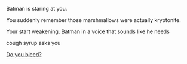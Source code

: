 Batman is staring at you.

You suddenly remember those marshmallows were actually kryptonite.

Your start weakening. Batman in a voice that sounds like he needs

cough syrup asks you

[Do you bleed?](./do-you-bleed/do-you-bleed.md)